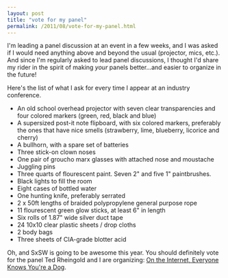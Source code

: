 ```yaml
---
layout: post
title: "vote for my panel"
permalink: /2011/08/vote-for-my-panel.html
---
```


<p>I'm leading a panel discussion at an event in a few weeks, and I was asked if I would need anything above and beyond the usual (projector, mics, etc.).  And since I'm regularly asked to lead panel discussions, I thought I'd share my rider in the spirit of making <em>your</em> panels better...and easier to organize in the future!</p>

<p>Here's the list of what I ask for every time I appear at an industry conference.</p>

<ul>
<li>An old school overhead projector with seven clear transparencies and four colored markers (green, red, black and blue)</li>
<li>A supersized post-it note flipboard, with six colored markers, preferably the ones that have nice smells (strawberry, lime, blueberry, licorice and cherry)</li>
<li>A bullhorn, with a spare set of batteries</li>
<li>Three stick-on clown noses</li>
<li>One pair of groucho marx glasses with attached nose and moustache</li>
<li>Juggling pins</li>
<li>Three quarts of flourescent paint. Seven 2" and five 1" paintbrushes.</li>
<li>Black lights to fill the room</li>
<li>Eight cases of bottled water</li>
<li>One hunting knife, preferably serrated</li>
<li>2 x 50ft lengths of braided polypropylene general purpose rope</li>
<li>11 flourescent green glow sticks, at least 6" in length</li>
<li>Six rolls of 1.87" wide silver duct tape</li>
<li>24 10x10 clear plastic sheets / drop cloths</li>
<li>2 body bags</li>
<li>Three sheets of CIA-grade blotter acid</li>
</ul>

<p>Oh, and SxSW is going to be awesome this year. You should definitely vote for the panel Ted Rheingold and I are organizing: <a href="http://panelpicker.sxsw.com/ideas/view/9824?return=%2Fideas%2Findex%2F10%2Fname%3Adog">On the Internet, Everyone Knows You're a Dog</a>.</p>



